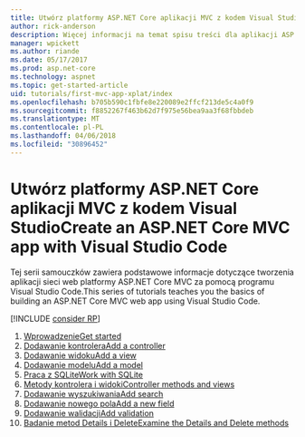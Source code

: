 ```yaml
---
title: Utwórz platformy ASP.NET Core aplikacji MVC z kodem Visual Studio
author: rick-anderson
description: Więcej informacji na temat spisu treści dla aplikacji ASP.NET Core MVC z programu Visual Studio Code samouczka.
manager: wpickett
ms.author: riande
ms.date: 05/17/2017
ms.prod: asp.net-core
ms.technology: aspnet
ms.topic: get-started-article
uid: tutorials/first-mvc-app-xplat/index
ms.openlocfilehash: b705b590c1fbfe8e220089e2ffcf213de5c4a0f9
ms.sourcegitcommit: f8852267f463b62d7f975e56bea9aa3f68fbbdeb
ms.translationtype: MT
ms.contentlocale: pl-PL
ms.lasthandoff: 04/06/2018
ms.locfileid: "30896452"
---
```

# <a name="create-an-aspnet-core-mvc-app-with-visual-studio-code"></a><span data-ttu-id="ccba9-103">Utwórz platformy ASP.NET Core aplikacji MVC z kodem Visual Studio</span><span class="sxs-lookup"><span data-stu-id="ccba9-103">Create an ASP.NET Core MVC app with Visual Studio Code</span></span>

<span data-ttu-id="ccba9-104">Tej serii samouczków zawiera podstawowe informacje dotyczące tworzenia aplikacji sieci web platformy ASP.NET Core MVC za pomocą programu Visual Studio Code.</span><span class="sxs-lookup"><span data-stu-id="ccba9-104">This series of tutorials teaches you the basics of building an ASP.NET Core MVC web app using Visual Studio Code.</span></span> 

[!INCLUDE [consider RP](../../includes/razor.md)]

1. [<span data-ttu-id="ccba9-105">Wprowadzenie</span><span class="sxs-lookup"><span data-stu-id="ccba9-105">Get started</span></span>](xref:tutorials/first-mvc-app-xplat/start-mvc)
1. [<span data-ttu-id="ccba9-106">Dodawanie kontrolera</span><span class="sxs-lookup"><span data-stu-id="ccba9-106">Add a controller</span></span>](xref:tutorials/first-mvc-app-xplat/adding-controller)
1. [<span data-ttu-id="ccba9-107">Dodawanie widoku</span><span class="sxs-lookup"><span data-stu-id="ccba9-107">Add a view</span></span>](xref:tutorials/first-mvc-app-xplat/adding-view)
1. [<span data-ttu-id="ccba9-108">Dodawanie modelu</span><span class="sxs-lookup"><span data-stu-id="ccba9-108">Add a model</span></span>](xref:tutorials/first-mvc-app-xplat/adding-model)
1. [<span data-ttu-id="ccba9-109">Praca z SQLite</span><span class="sxs-lookup"><span data-stu-id="ccba9-109">Work with SQLite</span></span>](xref:tutorials/first-mvc-app-xplat/working-with-sql)
1. [<span data-ttu-id="ccba9-110">Metody kontrolera i widoki</span><span class="sxs-lookup"><span data-stu-id="ccba9-110">Controller methods and views</span></span>](xref:tutorials/first-mvc-app-xplat/controller-methods-views)
1. [<span data-ttu-id="ccba9-111">Dodawanie wyszukiwania</span><span class="sxs-lookup"><span data-stu-id="ccba9-111">Add search</span></span>](xref:tutorials/first-mvc-app-xplat/search)
1. [<span data-ttu-id="ccba9-112">Dodawanie nowego pola</span><span class="sxs-lookup"><span data-stu-id="ccba9-112">Add a new field</span></span>](xref:tutorials/first-mvc-app-xplat/new-field)
1. [<span data-ttu-id="ccba9-113">Dodawanie walidacji</span><span class="sxs-lookup"><span data-stu-id="ccba9-113">Add validation</span></span>](xref:tutorials/first-mvc-app-xplat/validation)
1. [<span data-ttu-id="ccba9-114">Badanie metod Details i Delete</span><span class="sxs-lookup"><span data-stu-id="ccba9-114">Examine the Details and Delete methods</span></span>](xref:tutorials/first-mvc-app/details)
